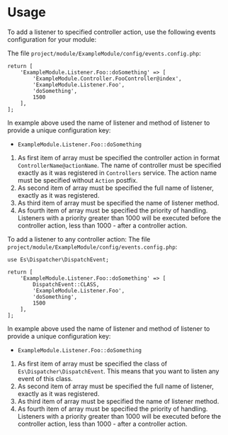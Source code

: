 Usage
=====

To add a listener to specified controller action, use the following events 
configuration for your module:

The file `project/module/ExampleModule/config/events.config.php`:
```
return [
    'ExampleModule.Listener.Foo::doSomething' => [
        'ExampleModule.Controller.FooController@index',
        'ExampleModule.Listener.Foo',
        'doSomething',
        1500
    ],
];
```
In example above used the name of listener and method of listener to provide a 
unique configuration key:

- `ExampleModule.Listener.Foo::doSomething`

1. As first item of array must be specified the controller action in format
   `ControllerName@actionName`. The name of controller must be specified exactly
   as it was registered in `Controllers` service. The action name must be 
   specified without `Action` postfix.
2. As second item of array must be specified the full name of listener, exactly
   as it was registered.
3. As third item of array must be specified the name of listener method.
4. As fourth item of array must be specified the priority of handling. 
   Listeners with a priority greater than 1000 will be executed before the 
   controller action, less than 1000 - after a controller action.

To add a listener to any controller action:
The file `project/module/ExampleModule/config/events.config.php`:
```
use Es\Dispatcher\DispatchEvent;

return [
    'ExampleModule.Listener.Foo::doSomething' => [
        DispatchEvent::CLASS,
        'ExampleModule.Listener.Foo',
        'doSomething',
        1500
    ],
];
```

In example above used the name of listener and method of listener to provide a 
unique configuration key:

- `ExampleModule.Listener.Foo::doSomething`

1. As first item of array must be specified the class of `Es\Dispatcher\DispatchEvent`.
   This means that you want to listen any event of this class.
2. As second item of array must be specified the full name of listener, exactly
   as it was registered.
3. As third item of array must be specified the name of listener method.
4. As fourth item of array must be specified the priority of handling.
   Listeners with a priority greater than 1000 will be executed before the 
   controller action, less than 1000 - after a controller action.
